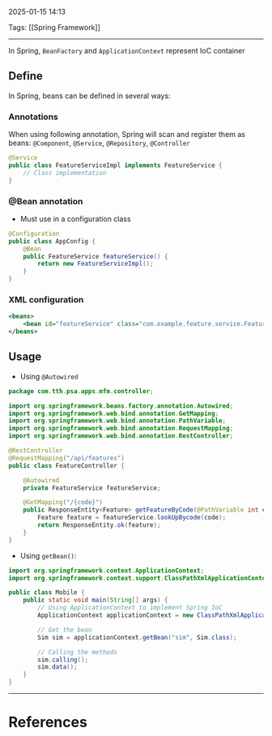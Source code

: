 2025-01-15 14:13

Tags: [[Spring Framework]]

---

In Spring, `BeanFactory` and `ApplicationContext` represent IoC container

## Define

In Spring, beans can be defined in several ways:

### Annotations

When using following annotation, Spring will scan and register them as beans: `@Component`, `@Service`, `@Repository`, `@Controller`

```java
@Service
public class FeatureServiceImpl implements FeatureService {
    // Class implementation
}
```

### @Bean annotation

- Must use in a configuration class

```java
@Configuration
public class AppConfig {
    @Bean
    public FeatureService featureService() {
        return new FeatureServiceImpl();
    }
}
```

### XML configuration

```xml
<beans>
    <bean id="featureService" class="com.example.feature.service.FeatureServiceImpl"/>
</beans>
```

## Usage

- Using `@Autowired`

```java
package com.tth.psa.apps.mfm.controller;

import org.springframework.beans.factory.annotation.Autowired;
import org.springframework.web.bind.annotation.GetMapping;
import org.springframework.web.bind.annotation.PathVariable;
import org.springframework.web.bind.annotation.RequestMapping;
import org.springframework.web.bind.annotation.RestController;

@RestController
@RequestMapping("/api/features")
public class FeatureController {

    @Autowired
    private FeatureService featureService;

    @GetMapping("/{code}")
    public ResponseEntity<Feature> getFeatureByCode(@PathVariable int code) {
        Feature feature = featureService.lookUpBycode(code);
        return ResponseEntity.ok(feature);
    }
}
```

- Using `getBean()`:

```java
import org.springframework.context.ApplicationContext;
import org.springframework.context.support.ClassPathXmlApplicationContext;

public class Mobile {
    public static void main(String[] args) {
        // Using ApplicationContext to implement Spring IoC
        ApplicationContext applicationContext = new ClassPathXmlApplicationContext("beans.xml");

        // Get the bean
        Sim sim = applicationContext.getBean("sim", Sim.class);

        // Calling the methods
        sim.calling();
        sim.data();
    }
}
```

---

# References
